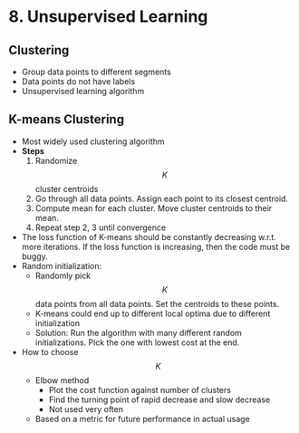 # 8. Unsupervised Learning

## Clustering

* Group data points to different segments
* Data points do not have labels
* Unsupervised learning algorithm

## K-means Clustering

* Most widely used clustering algorithm
* **Steps**
  1. Randomize $$K$$ cluster centroids
  2. Go through all data points. Assign each point to its closest centroid. 
  3. Compute mean for each cluster. Move cluster centroids to their mean.
  4. Repeat step 2, 3 until convergence
* The loss function of K-means should be constantly decreasing w.r.t. more iterations. If the loss function is increasing, then the code must be buggy.
* Random initialization:
  * Randomly pick $$K$$ data points from all data points. Set the centroids to these points.
  * K-means could end up to different local optima due to different initialization
  * Solution: Run the algorithm with many different random initializations. Pick the one with lowest cost at the end.
* How to choose $$K$$
  * Elbow method
    * Plot the cost function against number of clusters
    * Find the turning point of rapid decrease and slow decrease
    * Not used very often
  * Based on a metric for future performance in actual usage

